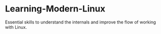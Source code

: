# Learning-Modern-Linux
Essential skills to understand the internals and improve the flow of working with Linux.
